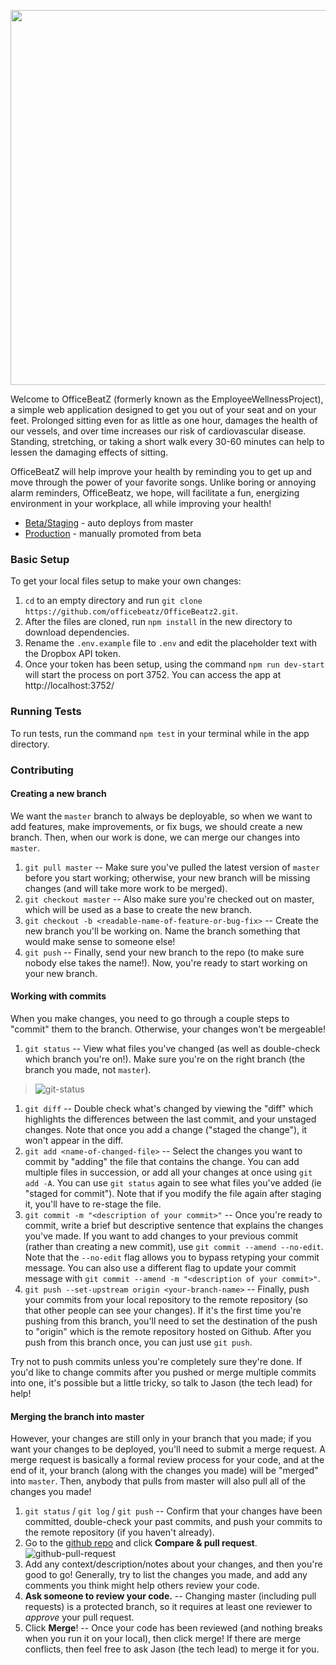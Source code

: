 <p align="center">
  <img src="https://github.com/CodyMichaelSimmons/OfficeBeatZ/blob/master/public/images/officebeatz-banner.png" width="600">
</p>

Welcome to OfficeBeatZ (formerly known as the EmployeeWellnessProject), a simple web application designed to get you out of your seat and on your feet. Prolonged sitting even for as little as one hour, damages the health of our vessels, and over time increases our risk of cardiovascular disease. Standing, stretching, or taking a short walk every 30-60 minutes can help to lessen the damaging effects of sitting.

OfficeBeatZ will help improve your health by reminding you to get up and move through the power of your favorite songs. Unlike boring or annoying alarm reminders, OfficeBeatz, we hope, will facilitate a fun, energizing environment in your workplace, all while improving your health!

* [Beta/Staging](http://officebeatz2-beta.herokuapp.com/) - auto deploys from master
* [Production](http://officebeatz2.herokuapp.com/) - manually promoted from beta

### Basic Setup

To get your local files setup to make your own changes:

1. `cd` to an empty directory and run `git clone https://github.com/officebeatz/OfficeBeatz2.git`.
1. After the files are cloned, run `npm install` in the new directory to download dependencies.
1. Rename the `.env.example` file to `.env` and edit the placeholder text with the Dropbox API token.
1. Once your token has been setup, using the command `npm run dev-start` will start the process on port 3752. You can access the app at http://localhost:3752/

### Running Tests

To run tests, run the command `npm test` in your terminal while in the app directory.

### Contributing

#### Creating a new branch
We want the `master` branch to always be deployable, so when we want to add features, make improvements, or fix bugs, we should create a new branch. Then, when our work is done, we can merge our changes into `master`.

1. `git pull master` -- Make sure you've pulled the latest version of `master` before you start working; otherwise, your new branch will be missing changes (and will take more work to be merged).
1. `git checkout master` -- Also make sure you're checked out on master, which will be used as a base to create the new branch.
1. `git checkout -b <readable-name-of-feature-or-bug-fix>` -- Create the new branch you'll be working on. Name the branch something that would make sense to someone else!
1. `git push` -- Finally, send your new branch to the repo (to make sure nobody else takes the name!). Now, you're ready to start working on your new branch.

#### Working with commits
When you make changes, you need to go through a couple steps to "commit" them to the branch. Otherwise, your changes won't be mergeable!

1. `git status` -- View what files you've changed (as well as double-check which branch you're on!). Make sure you're on the right branch (the branch you made, not `master`).
> ![git-status](https://user-images.githubusercontent.com/45740348/73891523-6bb09f00-4842-11ea-80d6-c9e9d458861d.png)

1. `git diff` -- Double check what's changed by viewing the "diff" which highlights the differences between the last commit, and your unstaged changes. Note that once you add a change ("staged the change"), it won't appear in the diff.
1. `git add <name-of-changed-file>` -- Select the changes you want to commit by "adding" the file that contains the change. You can add multiple files in succession, or add all your changes at once using `git add -A`. You can use `git status` again to see what files you've added (ie "staged for commit"). Note that if you modify the file again after staging it, you'll have to re-stage the file.
1. `git commit -m "<description of your commit>"` -- Once you're ready to commit, write a brief but descriptive sentence that explains the changes you've made. If you want to add changes to your previous commit (rather than creating a new commit), use `git commit --amend --no-edit`. Note that the `--no-edit` flag allows you to bypass retyping your commit message. You can also use a different flag to update your commit message with `git commit --amend -m "<description of your commit>"`.
1. `git push --set-upstream origin <your-branch-name>` -- Finally, push your commits from your local repository to the remote repository (so that other people can see your changes). If it's the first time you're pushing from this branch, you'll need to set the destination of the push to "origin" which is the remote repository hosted on Github. After you push from this branch once, you can just use `git push`.

Try not to push commits unless you're completely sure they're done. If you'd like to change commits after you pushed or merge multiple commits into one, it's possible but a little tricky, so talk to Jason (the tech lead) for help!

####  Merging the branch into master
However, your changes are still only in your branch that you made; if you want your changes to be deployed, you'll need to submit a merge request. A merge request is basically a formal review process for your code, and at the end of it, your branch (along with the changes you made) will be "merged" into `master`. Then, anybody that pulls from master will also pull all of the changes you made!

1. `git status` / `git log` / `git push` -- Confirm that your changes have been committed, double-check your past commits, and push your commits to the remote repository (if you haven't already).
1. Go to the [github repo](https://github.com/officebeatz/OfficeBeatz2) and click **Compare & pull request**.
![github-pull-request](https://user-images.githubusercontent.com/18102685/73891974-92bba080-4843-11ea-8f9e-86bf88873f33.png)
1. Add any context/description/notes about your changes, and then you're good to go! Generally, try to list the changes you made, and add any comments you think might help others review your code.
1. **Ask someone to review your code.** -- Changing master (including pull requests) is a protected branch, so it requires at least one reviewer to *approve* your pull request.
1. Click **Merge**! -- Once your code has been reviewed (and nothing breaks when you run it on your local), then click merge! If there are merge conflicts, then feel free to ask Jason (the tech lead) to merge it for you.
